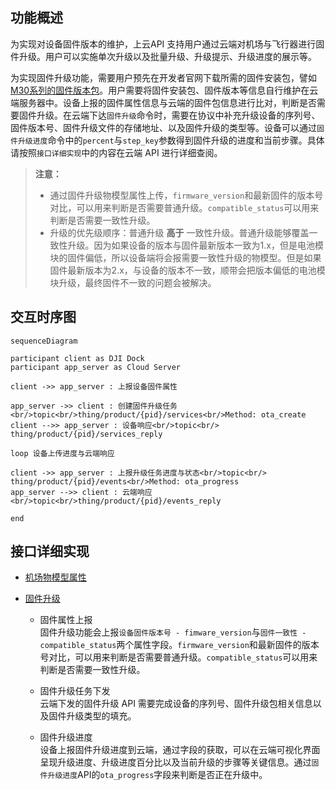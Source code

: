 
## 功能概述 

为实现对设备固件版本的维护，上云API 支持用户通过云端对机场与飞行器进行固件升级。用户可以实施单次升级以及批量升级、升级提示、升级进度的展示等。

为实现固件升级功能，需要用户预先在开发者官网下载所需的固件安装包，譬如[M30系列的固件版本包](https://www.dji.com/cn/downloads/products/matrice-30)。用户需要将固件安装包、固件版本等信息自行维护在云端服务器中。设备上报的固件属性信息与云端的固件包信息进行比对，判断是否需要固件升级。在云端下达`固件升级`命令时，需要在协议中补充升级设备的序列号、固件版本号、固件升级文件的存储地址、以及固件升级的类型等。设备可以通过`固件升级进度`命令中的`percent`与`step_key`参数得到固件升级的进度和当前步骤。具体请按照`接口详细实现`中的内容在云端 API 进行详细查阅。

> **注意：**
> * 通过固件升级物模型属性上传，`firmware_version`和最新固件的版本号对比，可以用来判断是否需要普通升级。`compatible_status`可以用来判断是否需要一致性升级。
> * 升级的优先级顺序：普通升级 **高于** 一致性升级。普通升级能够覆盖一致性升级。因为如果设备的版本与固件最新版本一致为1.x，但是电池模块的固件偏低，所以设备端将会报需要一致性升级的物模型。但是如果固件最新版本为2.x，与设备的版本不一致，顺带会把版本偏低的电池模块升级，最终固件不一致的问题会被解决。


## 交互时序图

```mermaid
sequenceDiagram

participant client as DJI Dock
participant app_server as Cloud Server

client ->> app_server : 上报设备固件属性

app_server ->> client : 创建固件升级任务<br/>topic<br/>thing/product/{pid}/services<br/>Method: ota_create
client -->> app_server : 设备响应<br/>topic<br/> thing/product/{pid}/services_reply

loop 设备上传进度与云端响应

client ->> app_server : 上报升级任务进度与状态<br/>topic<br/> thing/product/{pid}/events<br/>Method: ota_progress
app_server -->> client : 云端响应<br/>topic<br/>thing/product/{pid}/events_reply

end
```


## 接口详细实现

* [机场物模型属性](https://developer.dji.com/doc/cloud-api-tutorial/cn/server-api-reference/mqtt/thing-model/gateway/dock/properties.html)

* [固件升级](https://developer.dji.com/doc/cloud-api-tutorial/cn/server-api-reference/mqtt/thing-model/gateway/dock/firmware.html)
  * 固件属性上报<br/>
    固件升级功能会上报`设备固件版本号 - fimware_version`与`固件一致性 - compatible_status`两个属性字段。`firmware_version`和最新固件的版本号对比，可以用来判断是否需要普通升级。`compatible_status`可以用来判断是否需要一致性升级。

  * 固件升级任务下发<br/>
    云端下发的固件升级 API 需要完成设备的序列号、固件升级包相关信息以及固件升级类型的填充。

  * 固件升级进度<br/>
    设备上报固件升级进度到云端，通过字段的获取，可以在云端可视化界面呈现升级进度、升级进度百分比以及当前升级的步骤等关键信息。通过`固件升级进度`API的`ota_progress`字段来判断是否正在升级中。



